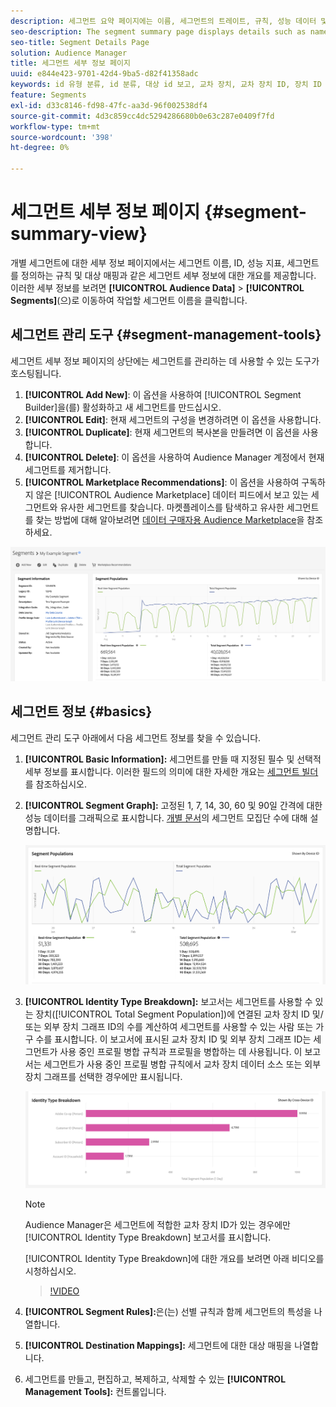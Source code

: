 ```yaml
---
description: 세그먼트 요약 페이지에는 이름, 세그먼트의 트레이트, 규칙, 성능 데이터 및 대상 매핑 정보와 같은 세부 정보가 표시됩니다.
seo-description: The segment summary page displays details such as name, traits in the segment, rules, performance data, and destination mapping information.
seo-title: Segment Details Page
solution: Audience Manager
title: 세그먼트 세부 정보 페이지
uuid: e844e423-9701-42d4-9ba5-d82f41358adc
keywords: id 유형 분류, id 분류, 대상 id 보고, 교차 장치, 교차 장치 ID, 장치 ID
feature: Segments
exl-id: d33c8146-fd98-47fc-aa3d-96f002538df4
source-git-commit: 4d3c859cc4dc5294286680b0e63c287e0409f7fd
workflow-type: tm+mt
source-wordcount: '398'
ht-degree: 0%

---
```


# 세그먼트 세부 정보 페이지 {#segment-summary-view}

개별 세그먼트에 대한 세부 정보 페이지에서는 세그먼트 이름, ID, 성능 지표, 세그먼트를 정의하는 규칙 및 대상 매핑과 같은 세그먼트 세부 정보에 대한 개요를 제공합니다. 이러한 세부 정보를 보려면 **[!UICONTROL Audience Data]** > **[!UICONTROL Segments]**(으)로 이동하여 작업할 세그먼트 이름을 클릭합니다.

## 세그먼트 관리 도구 {#segment-management-tools}

세그먼트 세부 정보 페이지의 상단에는 세그먼트를 관리하는 데 사용할 수 있는 도구가 호스팅됩니다.

1. **[!UICONTROL Add New]**: 이 옵션을 사용하여 [!UICONTROL Segment Builder]을(를) 활성화하고 새 세그먼트를 만드십시오.
2. **[!UICONTROL Edit]**: 현재 세그먼트의 구성을 변경하려면 이 옵션을 사용합니다.
3. **[!UICONTROL Duplicate]**: 현재 세그먼트의 복사본을 만들려면 이 옵션을 사용합니다.
4. **[!UICONTROL Delete]**: 이 옵션을 사용하여 Audience Manager 계정에서 현재 세그먼트를 제거합니다.
5. **[!UICONTROL Marketplace Recommendations]**: 이 옵션을 사용하여 구독하지 않은 [!UICONTROL Audience Marketplace] 데이터 피드에서 보고 있는 세그먼트와 유사한 세그먼트를 찾습니다. 마켓플레이스를 탐색하고 유사한 세그먼트를 찾는 방법에 대해 알아보려면 [데이터 구매자용 Audience Marketplace](../audience-marketplace/marketplace-data-buyers/marketplace-data-buyers.md)을 참조하세요.

![basic-segment-information](assets/basic-segment-information.png)

## 세그먼트 정보 {#basics}

세그먼트 관리 도구 아래에서 다음 세그먼트 정보를 찾을 수 있습니다.

1. **[!UICONTROL Basic Information]:** 세그먼트를 만들 때 지정된 필수 및 선택적 세부 정보를 표시합니다. 이러한 필드의 의미에 대한 자세한 개요는 [세그먼트 빌더](segment-builder.md)를 참조하십시오.
2. **[!UICONTROL Segment Graph]:** 고정된 1, 7, 14, 30, 60 및 90일 간격에 대한 성능 데이터를 그래픽으로 표시합니다. [개별 문서](../../features/segments/segment-builder-data.md)의 세그먼트 모집단 수에 대해 설명합니다.

   ![segments-graph](assets/segment-graph.png)

3. **[!UICONTROL Identity Type Breakdown]:** 보고서는 세그먼트를 사용할 수 있는 장치([!UICONTROL Total Segment Population])에 연결된 교차 장치 ID 및/또는 외부 장치 그래프 ID의 수를 계산하여 세그먼트를 사용할 수 있는 사람 또는 가구 수를 표시합니다. 이 보고서에 표시된 교차 장치 ID 및 외부 장치 그래프 ID는 세그먼트가 사용 중인 프로필 병합 규칙과 프로필을 병합하는 데 사용됩니다. 이 보고서는 세그먼트가 사용 중인 프로필 병합 규칙에서 교차 장치 데이터 소스 또는 외부 장치 그래프를 선택한 경우에만 표시됩니다.

   ![segments-graph](assets/segment-type.png)

   >[!NOTE]
   >
   >Audience Manager은 세그먼트에 적합한 교차 장치 ID가 있는 경우에만 [!UICONTROL Identity Type Breakdown] 보고서를 표시합니다.

   [!UICONTROL Identity Type Breakdown]에 대한 개요를 보려면 아래 비디오를 시청하십시오.
   >[!VIDEO](https://video.tv.adobe.com/v/32080?captions=kor)

4. **[!UICONTROL Segment Rules]:**&#x200B;은(는) 선별 규칙과 함께 세그먼트의 특성을 나열합니다.
5. **[!UICONTROL Destination Mappings]:** 세그먼트에 대한 대상 매핑을 나열합니다.
6. 세그먼트를 만들고, 편집하고, 복제하고, 삭제할 수 있는 **[!UICONTROL Management Tools]:** 컨트롤입니다.
